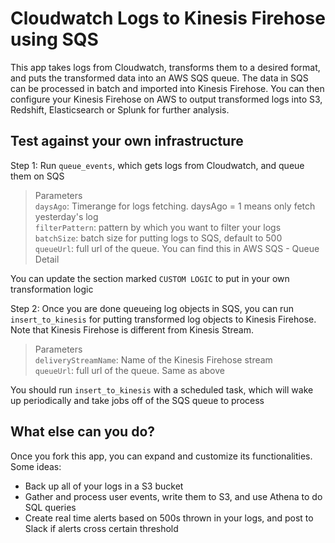 # Cloudwatch Logs to Kinesis Firehose using SQS
This app takes logs from Cloudwatch, transforms them to a desired format, and puts the transformed data into an AWS SQS queue. The data in SQS can be processed in batch and imported into Kinesis Firehose. You can then configure your Kinesis Firehose on AWS to output transformed logs into S3, Redshift, Elasticsearch or Splunk for further analysis. 

## Test against your own infrastructure
Step 1: Run `queue_events`, which gets logs from Cloudwatch, and queue them on SQS 
> Parameters  
> `daysAgo`: Timerange for logs fetching. daysAgo = 1 means only fetch yesterday's log  
> `filterPattern`: pattern by which you want to filter your logs  
> `batchSize`: batch size for putting logs to SQS, default to 500  
> `queueUrl`: full url of the queue. You can find this in AWS SQS - Queue Detail

You can update the section marked `CUSTOM LOGIC` to put in your own transformation logic

Step 2: Once you are done queueing log objects in SQS, you can run `insert_to_kinesis` for putting transformed log objects to Kinesis Firehose. Note that Kinesis Firehose is different from Kinesis Stream. 
> Parameters  
> `deliveryStreamName`: Name of the Kinesis Firehose stream   
> `queueUrl`: full url of the queue. Same as above  

You should run `insert_to_kinesis` with a scheduled task, which will wake up periodically and take jobs off of the SQS queue to process

## What else can you do?
Once you fork this app, you can expand and customize its functionalities. Some ideas:

- Back up all of your logs in a S3 bucket
- Gather and process user events, write them to S3, and use Athena to do SQL queries
- Create real time alerts based on 500s thrown in your logs, and post to Slack if alerts cross certain threshold 
